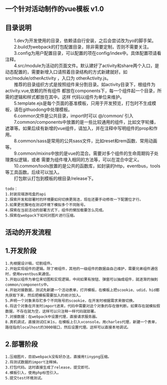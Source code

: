 **一个针对活动制作的vue模板 v1.0**
--
  目录说明
  --
 　　1.dev为开发使用的目录，依赖请自行安装，之后会尝试改为yo的脚手架。  
 　　2.build为webpack的打包配置目录，除非需要定制，否则不需要关注。  
 　　3.config为用户配置目录，可以配置的项在config/index中。具体配置项请看注释。  
 　　4.src/module为活动的页面文件。默认建好了activity和share两个入口，是动态配置的，需要新增入口请照着目录结构的方式新建就好。如
 src/module/otherActivity ，入口为 otherActivity.js。  
 　　推荐的目录组织方式是按照组件来分割目录。如activity目录下，根组件为activity.vue,依赖的所有组件
 都放在components下，每一个组件起一个目录，所需的逻辑和样式都放在其中。这样
 代码以组件为单位来维护。  
　　5.template.ejs是每个页面的基准模板，只用于开发预览，打包时不生成模板，请在githuodong中处理模板。  
　　6.common文件是公共目录，import时可以  @/common/ 引入
　　7.common/components中放置的是一些比较通用的组件，比如文字轮播，遮罩等。如果后续有新增的vue组件，请加入，并在注释中写明组件的prop和作用。  
　　8.common/sass是常用的公共sass文件，比如reset和rem函数、常用动画等。  
　　9.common/mixins中放的是vue的混合。需要对多个组件的生命周期钩子处理类似逻辑，或者
需要为组件埋入相同的方法等，可以在混合中定义。  
　　10.common/tools放置的是公共的函数库，如封装的http，eventbus，tools等工具函数。后续可以加入。  
　　打包默认打包到模板的根目录/release下。
    
    todo：
    1.封装双端游戏盒的api
    2.探索开发和部署时的环境要如何切换更简洁，现在还要手动修改一下配置位才行。
    3.如果更优雅地在测试环境下模拟多个不同账号。
    4.探索在当前活动的部署方式下，组件的懒加载要怎么完成。
    5.探索在webpack下如何对图片进行压缩。
   
   
   **活动的开发流程**
   --
   
1.开发阶段 
 --
    1.先根据设计稿，切割组件。  
    2.开始实现组件的逻辑。除了根组件，其他的一级组件的数据由自己维护，需要兄弟组件通信时，使用eventbus来通信。  
    3.开始以组件为单位来切图和实现逻辑，中间如果有按钮、弹窗可以抽成组件，就逐渐的抽到common/components中。  
    4.开始对接数据，测试先新建一个活动表单，打开模板，在模板上把scookie、udid，hid都先获取下来，然后把模板需要加入的统计加入。  
    5.声明一个对象来存贮多个不同账号的scookie，在开发时根据需求来做切换。  
    6.将这个对象在开发时import进来，代码中需要对这个对象的存在做判断。如果存在就模拟假数据，不存在就为空，这样可以只注释一样代码就部署。  
    7.对接数据：在webpack中设置代理，直接请求服务器。  
    8.真机调试，直接测试红米1s，在模板上引入vconsole。用charles代理，新建一个表单，路径指向localhost的3000端口，然后设置代理。这样可以直接本地调试。
  
  
2.部署阶段
  --
    1.压缩图片，目前webpack没有好办法，直接用tinypng压缩。  
    2.将测试数据的import注释掉。  
    3.打包代码。这时直接生成了release，提交即可。  
    4.模板引入，使用php标签引入。  
    5.提交test环境测试。
   
　　
 　　
